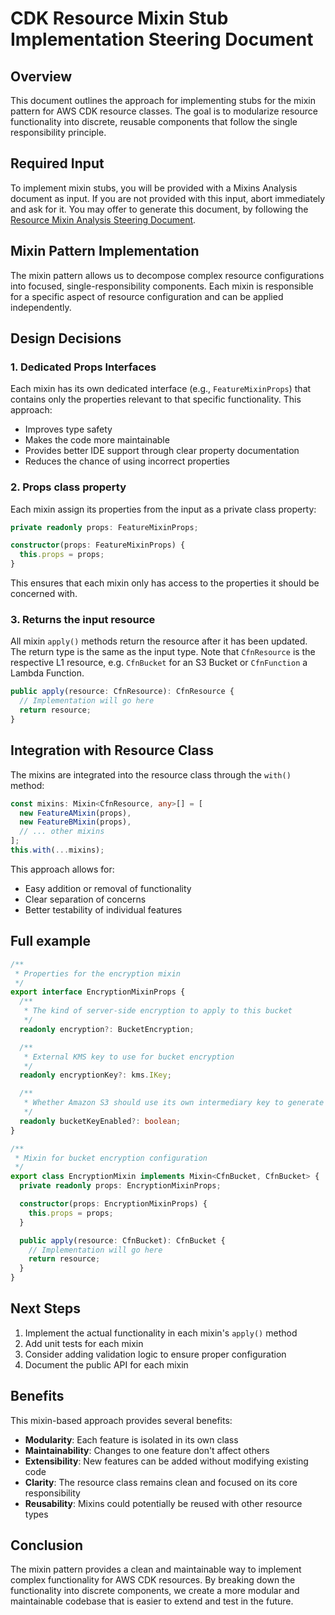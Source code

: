 # CDK Resource Mixin Stub Implementation Steering Document

## Overview

This document outlines the approach for implementing stubs for the mixin pattern for AWS CDK resource classes.
The goal is to modularize resource functionality into discrete, reusable components that follow the single responsibility principle.

## Required Input

To implement mixin stubs, you will be provided with a Mixins Analysis document as input.
If you are not provided with this input, abort immediately and ask for it.
You may offer to generate this document, by following the [Resource Mixin Analysis Steering Document](mixin-analysis.md).

## Mixin Pattern Implementation

The mixin pattern allows us to decompose complex resource configurations into focused, single-responsibility components. Each mixin is responsible for a specific aspect of resource configuration and can be applied independently.

## Design Decisions

### 1. Dedicated Props Interfaces

Each mixin has its own dedicated interface (e.g., `FeatureMixinProps`) that contains only the properties relevant to that specific functionality. This approach:

- Improves type safety
- Makes the code more maintainable
- Provides better IDE support through clear property documentation
- Reduces the chance of using incorrect properties

### 2. Props class property

Each mixin assign its properties from the input as a private class property:

```typescript
private readonly props: FeatureMixinProps;

constructor(props: FeatureMixinProps) {
  this.props = props;
}
```

This ensures that each mixin only has access to the properties it should be concerned with.

### 3. Returns the input resource

All mixin `apply()` methods return the resource after it has been updated.
The return type is the same as the input type.
Note that `CfnResource` is the respective L1 resource, e.g. `CfnBucket` for an S3 Bucket or `CfnFunction` a Lambda Function.

```typescript
public apply(resource: CfnResource): CfnResource {
  // Implementation will go here
  return resource;
}
```

## Integration with Resource Class

The mixins are integrated into the resource class through the `with()` method:

```typescript
const mixins: Mixin<CfnResource, any>[] = [
  new FeatureAMixin(props),
  new FeatureBMixin(props),
  // ... other mixins
];
this.with(...mixins);
```

This approach allows for:

- Easy addition or removal of functionality
- Clear separation of concerns
- Better testability of individual features

## Full example

```typescript
/**
 * Properties for the encryption mixin
 */
export interface EncryptionMixinProps {
  /**
   * The kind of server-side encryption to apply to this bucket
   */
  readonly encryption?: BucketEncryption;

  /**
   * External KMS key to use for bucket encryption
   */
  readonly encryptionKey?: kms.IKey;

  /**
   * Whether Amazon S3 should use its own intermediary key to generate data keys
   */
  readonly bucketKeyEnabled?: boolean;
}

/**
 * Mixin for bucket encryption configuration
 */
export class EncryptionMixin implements Mixin<CfnBucket, CfnBucket> {
  private readonly props: EncryptionMixinProps;

  constructor(props: EncryptionMixinProps) {
    this.props = props;
  }

  public apply(resource: CfnBucket): CfnBucket {
    // Implementation will go here
    return resource;
  }
}
```

## Next Steps

1. Implement the actual functionality in each mixin's `apply()` method
2. Add unit tests for each mixin
3. Consider adding validation logic to ensure proper configuration
4. Document the public API for each mixin

## Benefits

This mixin-based approach provides several benefits:

- **Modularity**: Each feature is isolated in its own class
- **Maintainability**: Changes to one feature don't affect others
- **Extensibility**: New features can be added without modifying existing code
- **Clarity**: The resource class remains clean and focused on its core responsibility
- **Reusability**: Mixins could potentially be reused with other resource types

## Conclusion

The mixin pattern provides a clean and maintainable way to implement complex functionality for AWS CDK resources. By breaking down the functionality into discrete components, we create a more modular and maintainable codebase that is easier to extend and test in the future.
